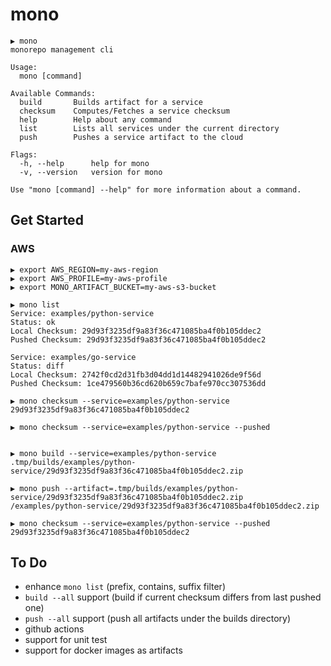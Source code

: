 # mono

```
▶ mono
monorepo management cli

Usage:
  mono [command]

Available Commands:
  build       Builds artifact for a service
  checksum    Computes/Fetches a service checksum
  help        Help about any command
  list        Lists all services under the current directory
  push        Pushes a service artifact to the cloud

Flags:
  -h, --help      help for mono
  -v, --version   version for mono

Use "mono [command] --help" for more information about a command.
```


## Get Started

### AWS
```
▶ export AWS_REGION=my-aws-region
▶ export AWS_PROFILE=my-aws-profile
▶ export MONO_ARTIFACT_BUCKET=my-aws-s3-bucket

▶ mono list
Service: examples/python-service
Status: ok
Local Checksum: 29d93f3235df9a83f36c471085ba4f0b105ddec2
Pushed Checksum: 29d93f3235df9a83f36c471085ba4f0b105ddec2

Service: examples/go-service
Status: diff
Local Checksum: 2742f0cd2d31fb3d04dd1d14482941026de9f56d
Pushed Checksum: 1ce479560b36cd620b659c7bafe970cc307536dd

▶ mono checksum --service=examples/python-service
29d93f3235df9a83f36c471085ba4f0b105ddec2

▶ mono checksum --service=examples/python-service --pushed


▶ mono build --service=examples/python-service
.tmp/builds/examples/python-service/29d93f3235df9a83f36c471085ba4f0b105ddec2.zip

▶ mono push --artifact=.tmp/builds/examples/python-service/29d93f3235df9a83f36c471085ba4f0b105ddec2.zip  
/examples/python-service/29d93f3235df9a83f36c471085ba4f0b105ddec2.zip

▶ mono checksum --service=examples/python-service --pushed
29d93f3235df9a83f36c471085ba4f0b105ddec2
```

## To Do

- enhance `mono list` (prefix, contains, suffix filter)
- `build --all` support (build if current checksum differs from last pushed one)
- `push --all` support (push all artifacts under the builds directory)
- github actions
- support for unit test
- support for docker images as artifacts
